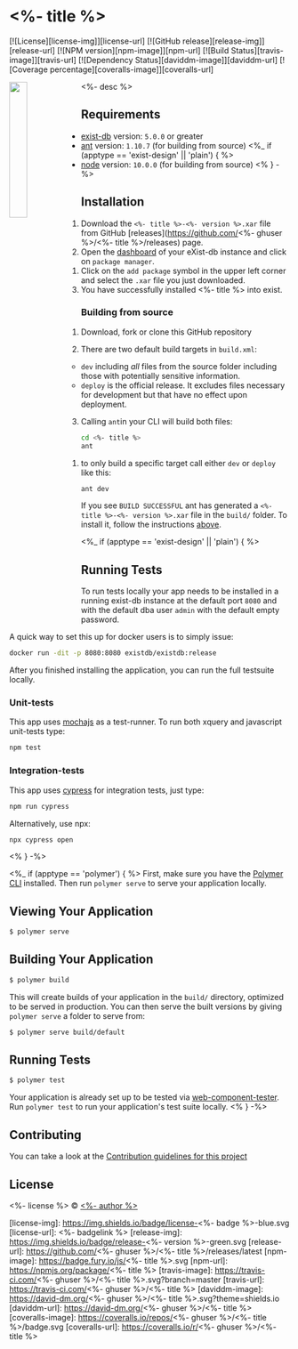 # <%- title %>
[![License][license-img]][license-url]
[![GitHub release][release-img]][release-url]
[![NPM version][npm-image]][npm-url]
[![Build Status][travis-image]][travis-url]
[![Dependency Status][daviddm-image]][daviddm-url]
[![Coverage percentage][coveralls-image]][coveralls-url]

<img src="icon.png" align="left" width="25%"/>

<%- desc %>

## Requirements
*   [exist-db](http://exist-db.org/exist/apps/homepage/index.html) version: `5.0.0` or greater
*   [ant](http://ant.apache.org) version: `1.10.7` \(for building from source\)
<%_ if (apptype == 'exist-design' || 'plain') { %>
*   [node](http://nodejs.org) version: `10.0.0` \(for building from source\)
<% } -%>    

## Installation
1.  Download  the `<%- title %>-<%- version %>.xar` file from GitHub [releases](https://github.com/<%- ghuser %>/<%- title %>/releases) page.
2.  Open the [dashboard](http://localhost:8080/exist/apps/dashboard/index.html) of your eXist-db instance and click on `package manager`.
    1.  Click on the `add package` symbol in the upper left corner and select the `.xar` file you just downloaded.
3.   You have successfully installed <%- title %> into exist.

### Building from source
1.  Download, fork or clone this GitHub repository
2.  There are two default build targets in `build.xml`:
    *   `dev` including *all* files from the source folder including those with potentially sensitive information.
    *   `deploy` is the official release. It excludes files necessary for development but that have no effect upon deployment.
  
3.  Calling `ant`in your CLI will build both files:    
```bash
cd <%- title %>
ant
```
   1. to only build a specific target call either `dev` or `deploy` like this:
   ```bash   
   ant dev
   ```   

If you see `BUILD SUCCESSFUL` ant has generated a `<%- title %>-<%- version %>.xar` file in the `build/` folder. To install it, follow the instructions [above](#installation).

<%_ if (apptype == 'exist-design' || 'plain') { %>
## Running Tests
To run tests locally your app needs to be installed in a running exist-db instance at the default port `8080` and with the default dba user `admin` with the default empty password.

A quick way to set this up for docker users is to simply issue:
```bash
docker run -dit -p 8080:8080 existdb/existdb:release
```

After you finished installing the application, you can run the full testsuite locally.

### Unit-tests
This app uses [mochajs](https://mochajs.org) as a test-runner. To run both xquery and javascript unit-tests type:
```bash
npm test
```
### Integration-tests
This app uses [cypress](https://www.cypress.io) for integration tests, just type:

```bash
npm run cypress
```

Alternatively, use npx:
```bash
npx cypress open
```
<% } -%>

<%_ if (apptype == 'polymer') { %>
  First, make sure you have the [Polymer CLI](https://www.npmjs.com/package/polymer-cli) installed. Then run `polymer serve` to serve your application locally.

  ## Viewing Your Application

  ```bash
  $ polymer serve
  ```

  ## Building Your Application

  ```bash
  $ polymer build
  ```

  This will create builds of your application in the `build/` directory, optimized to be served in production. You can then serve the built versions by giving `polymer serve` a folder to serve from:

  ```bash
  $ polymer serve build/default
  ```

  ## Running Tests

  ```bash
  $ polymer test
  ```

  Your application is already set up to be tested via [web-component-tester](https://github.com/Polymer/web-component-tester). Run `polymer test` to run your application's test suite locally.
<% } -%>

## Contributing
You can take a look at the [Contribution guidelines for this project](.github/CONTRIBUTING.md)

## License

<%- license %> © [<%- author %>](<%- website %>)

[license-img]: https://img.shields.io/badge/license-<%- badge %>-blue.svg
[license-url]: <%- badgelink %>
[release-img]: https://img.shields.io/badge/release-<%- version %>-green.svg
[release-url]: https://github.com/<%- ghuser %>/<%- title %>/releases/latest
[npm-image]: https://badge.fury.io/js/<%- title %>.svg
[npm-url]: https://npmjs.org/package/<%- title %>
[travis-image]: https://travis-ci.com/<%- ghuser %>/<%- title %>.svg?branch=master
[travis-url]: https://travis-ci.com/<%- ghuser %>/<%- title %>
[daviddm-image]: https://david-dm.org/<%- ghuser %>/<%- title %>.svg?theme=shields.io
[daviddm-url]: https://david-dm.org/<%- ghuser %>/<%- title %>
[coveralls-image]: https://coveralls.io/repos/<%- ghuser %>/<%- title %>/badge.svg
[coveralls-url]: https://coveralls.io/r/<%- ghuser %>/<%- title %>
